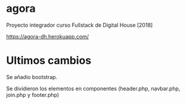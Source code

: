 # agora
Proyecto integrador curso Fullstack de Digital House [2018]

https://agora-dh.herokuapp.com/


# Ultimos cambios
Se añadio bootstrap.

Se dividieron los elementos en componentes (header.php, navbar.php, join.php y footer.php)

